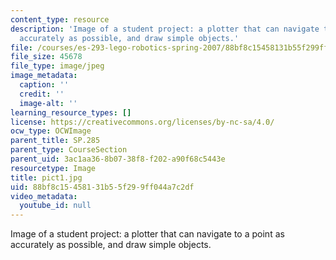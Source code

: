 ```yaml
---
content_type: resource
description: 'Image of a student project: a plotter that can navigate to a point as
  accurately as possible, and draw simple objects.'
file: /courses/es-293-lego-robotics-spring-2007/88bf8c15458131b55f299ff044a7c2df_pict1.jpg
file_size: 45678
file_type: image/jpeg
image_metadata:
  caption: ''
  credit: ''
  image-alt: ''
learning_resource_types: []
license: https://creativecommons.org/licenses/by-nc-sa/4.0/
ocw_type: OCWImage
parent_title: SP.285
parent_type: CourseSection
parent_uid: 3ac1aa36-8b07-38f8-f202-a90f68c5443e
resourcetype: Image
title: pict1.jpg
uid: 88bf8c15-4581-31b5-5f29-9ff044a7c2df
video_metadata:
  youtube_id: null
---
```

Image of a student project: a plotter that can navigate to a point as accurately as possible, and draw simple objects.